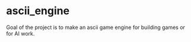 # ascii_engine
Goal of the project is to make an ascii game engine for building games or for AI work.
